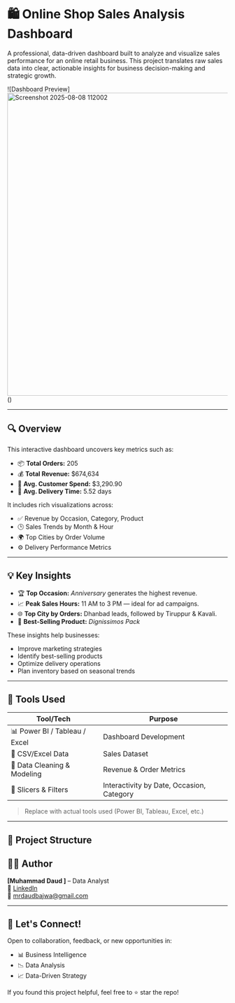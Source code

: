 # 🛍️ Online Shop Sales Analysis Dashboard

A professional, data-driven dashboard built to analyze and visualize sales performance for an online retail business. This project translates raw sales data into clear, actionable insights for business decision-making and strategic growth.

![Dashboard Preview]<img width="1766" height="693" alt="Screenshot 2025-08-08 112002" src="https://github.com/user-attachments/assets/539957b4-dc34-4b29-8181-8b16fa9410d6" />
() <!-- Update this path with your image if needed -->

---

## 🔍 Overview

This interactive dashboard uncovers key metrics such as:

- 📦 **Total Orders:** 205  
- 💰 **Total Revenue:** $674,634  
- 👤 **Avg. Customer Spend:** $3,290.90  
- 🚚 **Avg. Delivery Time:** 5.52 days  

It includes rich visualizations across:

- ✅ Revenue by Occasion, Category, Product  
- 🕒 Sales Trends by Month & Hour  
- 🌍 Top Cities by Order Volume  
- ⚙️ Delivery Performance Metrics  

---

## 💡 Key Insights

- 🏆 **Top Occasion:** *Anniversary* generates the highest revenue.
- 📈 **Peak Sales Hours:** 11 AM to 3 PM — ideal for ad campaigns.
- 🌐 **Top City by Orders:** Dhanbad leads, followed by Tiruppur & Kavali.
- 🛒 **Best-Selling Product:** *Dignissimos Pack*

These insights help businesses:
- Improve marketing strategies  
- Identify best-selling products  
- Optimize delivery operations  
- Plan inventory based on seasonal trends  

---

## 🧰 Tools Used

| Tool/Tech | Purpose |
|----------|---------|
| 📊 Power BI / Tableau / Excel | Dashboard Development |
| 📁 CSV/Excel Data | Sales Dataset |
| 🧠 Data Cleaning & Modeling | Revenue & Order Metrics |
| 📎 Slicers & Filters | Interactivity by Date, Occasion, Category |

> Replace with actual tools used (Power BI, Tableau, Excel, etc.)

---

## 📂 Project Structure


## 👨‍💼 Author

**[Muhammad Daud ]** – Data Analyst  
🔗 [LinkedIn](https://www.linkedin.com/in/muhammad-daud-726b0a295/)  
📧 mrdaudbajwa@gmail.com

---

## 🤝 Let's Connect!

Open to collaboration, feedback, or new opportunities in:
- 📊 Business Intelligence
- 📉 Data Analysis
- 📈 Data-Driven Strategy

If you found this project helpful, feel free to ⭐ star the repo!




